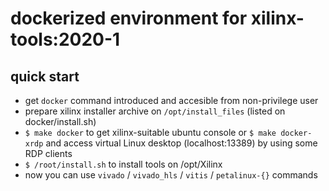 # dockerized environment for xilinx-tools:2020-1

## quick start

- get `docker` command introduced and accesible from non-privilege user
- prepare xilinx installer archive on `/opt/install_files` (listed on docker/install.sh)
- `$ make docker` to get xilinx-suitable ubuntu console or `$ make docker-xrdp` and access virtual Linux desktop (localhost:13389) by using some RDP clients
- `$ /root/install.sh` to install tools on /opt/Xilinx
- now you can use `vivado` / `vivado_hls` / `vitis` / `petalinux-{}` commands

